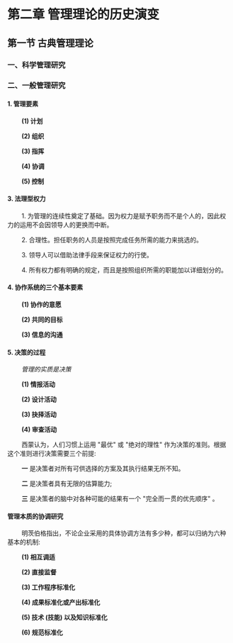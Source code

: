 # 第二章 管理理论的历史演变
## 第一节 古典管理理论
### 一、科学管理研究
### 二、一般管理研究
#### 1. 管理要素

&emsp;&emsp; __(1) 计划__

&emsp;&emsp; __(2) 组织__

&emsp;&emsp; __(3) 指挥__

&emsp;&emsp; __(4) 协调__

&emsp;&emsp; __(5) 控制__

#### 3. 法理型权力

&emsp;&emsp; 1. 为管理的连续性奠定了基础。因为权力是赋予职务而不是个人的，因此权力的运用不会因领导人的更换而中断。

&emsp;&emsp; 2. 合理性。担任职务的人员是按照完成任务所需的能力来挑选的。

&emsp;&emsp; 3. 领导人可以借助法律手段来保证权力的行使。

&emsp;&emsp; 4. 所有权力都有明确的规定，而且是按照组织所需的职能加以详细划分的。

#### 4. 协作系统的三个基本要素

&emsp;&emsp; __(1) 协作的意愿__

&emsp;&emsp; __(2) 共同的目标__

&emsp;&emsp; __(3) 信息的沟通__

#### 5. 决策的过程

&emsp;&emsp; _管理的实质是决策_

&emsp;&emsp; __(1) 情报活动__

&emsp;&emsp; __(2) 设计活动__

&emsp;&emsp; __(3) 抉择活动__

&emsp;&emsp; __(4) 审查活动__

&emsp;&emsp; 西蒙认为，人们习惯上运用 "最优" 或 "绝对的理性" 作为决策的准则。根据这个准则进行决策需要三个前提: 

&emsp;&emsp; __一__ 是决策者对所有可供选择的方案及其执行结果无所不知。

&emsp;&emsp; __二__ 是决策者具有无限的估算能力; 

&emsp;&emsp; __三__ 是决策者的脑中对各种可能的结果有一个 "完全而一贯的优先顺序" 。

#### 管理本质的协调研究

&emsp;&emsp; 明茨伯格指出，不论企业采用的具体协调方法有多少种，都可以归纳为六种基本的机制: 

&emsp;&emsp; __(1) 相互调适__

&emsp;&emsp; __(2) 直接监督__

&emsp;&emsp; __(3) 工作程序标准化__

&emsp;&emsp; __(4) 成果标准化或产出标准化__

&emsp;&emsp; __(5) 技术 (技能) 以及知识标准化__

&emsp;&emsp; __(6) 规范标准化__

